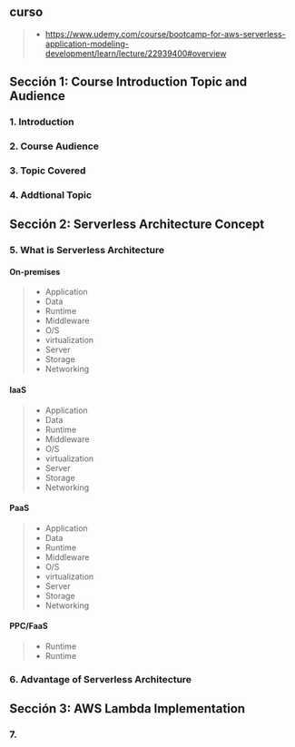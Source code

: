 
## curso
>- https://www.udemy.com/course/bootcamp-for-aws-serverless-application-modeling-development/learn/lecture/22939400#overview

## Sección 1: Course Introduction Topic and Audience

### 1. Introduction


### 2. Course Audience


### 3. Topic Covered


### 4. Addtional Topic


## Sección 2: Serverless Architecture Concept

### 5. What is Serverless Architecture

#### On-premises
>- Application
>- Data
>- Runtime
>- Middleware
>- O/S
>- virtualization
>- Server
>- Storage
>- Networking

#### IaaS
>- Application
>- Data
>- Runtime
>- Middleware
>- O/S
>- virtualization
>- Server
>- Storage
>- Networking

#### PaaS
>- Application
>- Data
>- Runtime
>- Middleware
>- O/S
>- virtualization
>- Server
>- Storage
>- Networking

#### PPC/FaaS
>- Runtime
>- Runtime


### 6. Advantage of Serverless Architecture


## Sección 3: AWS Lambda Implementation

### 7. 


